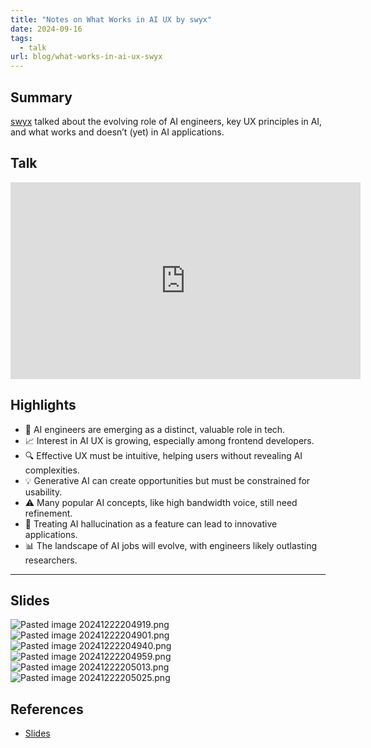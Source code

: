 ```yaml
---
title: "Notes on What Works in AI UX by swyx"
date: 2024-09-16
tags:
  - talk
url: blog/what-works-in-ai-ux-swyx
---
```


## Summary
[swyx](https://www.swyx.io/) talked about the evolving role of AI engineers, key UX principles in AI, and what works and doesn’t (yet) in AI applications.

<!--more-->

## Talk
<iframe width="560" height="315" src="https://www.youtube-nocookie.com/embed/PkHjoihjo6U?si=UxinJ_Jyehs0JgbK&amp;start=33" title="YouTube video player" frameborder="0" allow="accelerometer; autoplay; clipboard-write; encrypted-media; gyroscope; picture-in-picture; web-share" referrerpolicy="strict-origin-when-cross-origin" allowfullscreen></iframe>

## Highlights
* 🚀 AI engineers are emerging as a distinct, valuable role in tech.
* 📈 Interest in AI UX is growing, especially among frontend developers.
* 🔍 Effective UX must be intuitive, helping users without revealing AI complexities.
* 💡 Generative AI can create opportunities but must be constrained for usability.
* ⚠️ Many popular AI concepts, like high bandwidth voice, still need refinement.
* 🎨 Treating AI hallucination as a feature can lead to innovative applications.
* 📊 The landscape of AI jobs will evolve, with engineers likely outlasting researchers.

---

## Slides

![Pasted image 20241222204919.png](https://images.nesin.io/f_auto,q_auto/qblog/AIEngineerGuide/images/2024-09/Pasted-image-20241222204919.png)
![Pasted image 20241222204901.png](https://images.nesin.io/f_auto,q_auto/qblog/AIEngineerGuide/images/2024-09/Pasted-image-20241222204901.png)
![Pasted image 20241222204940.png](https://images.nesin.io/f_auto,q_auto/qblog/AIEngineerGuide/images/2024-09/Pasted-image-20241222204940.png)
![Pasted image 20241222204959.png](https://images.nesin.io/f_auto,q_auto/qblog/AIEngineerGuide/images/2024-09/Pasted-image-20241222204959.png)
![Pasted image 20241222205013.png](https://images.nesin.io/f_auto,q_auto/qblog/AIEngineerGuide/images/2024-09/Pasted-image-20241222205013.png)
![Pasted image 20241222205025.png](https://images.nesin.io/f_auto,q_auto/qblog/AIEngineerGuide/images/2024-09/Pasted-image-20241222205025.png)


## References
- [Slides](https://docs.google.com/presentation/d/1RgJ6rtiG9Ts726kkXfji2Tc0q5P1eVx297IzYdWHQPQ/edit#slide=id.p)
